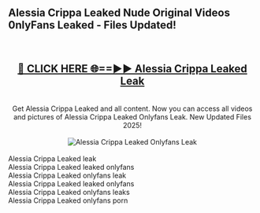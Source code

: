 <h2>Alessia Crippa Leaked Nude Original Videos 0nlyFans Leaked - Files Updated! </h2>
<br>
<div align="center">
<h2><a href="https://213.232.235.80/live/video.php?q=alessia-crippa-leaked" rel="nofollow">🔴 CLICK HERE 🌐==►► Alessia Crippa Leaked Leak</a></h2>
<br>
Get Alessia Crippa Leaked and all content. Now you can access all videos and pictures of Alessia Crippa Leaked Onlyfans Leak. New Updated Files 2025!
<br>
<br>
<a href="https://213.232.235.80/live/video.php?q=alessia-crippa-leaked" rel="nofollow" data-target="animated-image.originalLink"><img src="https://i.imgur.com/1EjSzPs.png" alt="Alessia Crippa Leaked Onlyfans Leak" style="max-width: 100%; display: inline-block;" data-target="animated-image.originalImage"></a>
</div>
<br>
Alessia Crippa Leaked leak<br>
Alessia Crippa Leaked leaked onlyfans<br>
Alessia Crippa Leaked onlyfans leak<br>
Alessia Crippa Leaked leaked onlyfans<br>
Alessia Crippa Leaked onlyfans leaks<br>
Alessia Crippa Leaked onlyfans porn
